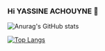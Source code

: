 ### Hi YASSINE ACHOUYNE 👋

![Anurag's GitHub stats](https://github-readme-stats.vercel.app/api?username=yassineAchouyne2022&hide=contribs,prs)

[![Top Langs](https://github-readme-stats.vercel.app/api/top-langs/?username=yassineAchouyne2022&layout=compact)](https://github.com/anuraghazra/github-readme-stats)

